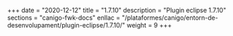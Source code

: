+++
date        = "2020-12-12"
title       = "1.7.10"
description = "Plugin eclipse 1.7.10"
sections    = "canigo-fwk-docs"
enllac		= "/plataformes/canigo/entorn-de-desenvolupament/plugin-eclipse/1.7.10/"
weight		= 9
+++
